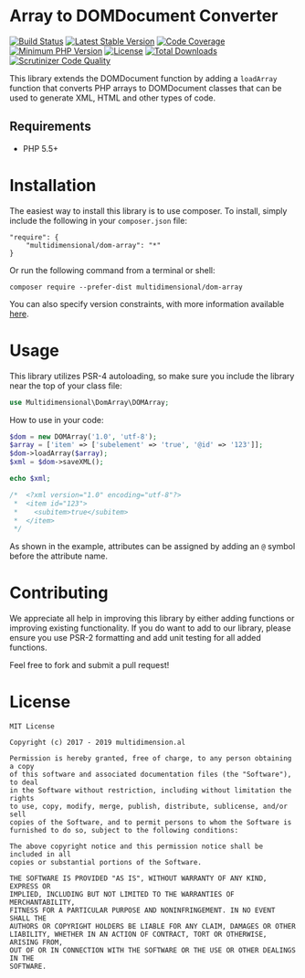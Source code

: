 # Array to DOMDocument Converter

[![Build Status](https://travis-ci.org/multidimension-al/dom-array.svg)](https://travis-ci.org/multidimension-al/dom-array)
[![Latest Stable Version](https://poser.pugx.org/multidimensional/dom-array/v/stable.svg)](https://packagist.org/packages/multidimensional/dom-array)
[![Code Coverage](https://scrutinizer-ci.com/g/multidimension-al/dom-array/badges/coverage.png)](https://scrutinizer-ci.com/g/multidimension-al/dom-array/)
[![Minimum PHP Version](http://img.shields.io/badge/php-%3E%3D%205.5-8892BF.svg)](https://php.net/)
[![License](https://poser.pugx.org/multidimensional/dom-array/license.svg)](https://packagist.org/packages/multidimensional/dom-array)
[![Total Downloads](https://poser.pugx.org/multidimensional/dom-array/d/total.svg)](https://packagist.org/packages/multidimensional/dom-array)
[![Scrutinizer Code Quality](https://scrutinizer-ci.com/g/multidimension-al/dom-array/badges/quality-score.png)](https://scrutinizer-ci.com/g/multidimension-al/dom-array/)

This library extends the DOMDocument function by adding a ```loadArray``` function that converts PHP arrays to DOMDocument classes that can be used to generate XML, HTML and other types of code.

## Requirements

* PHP 5.5+

# Installation

The easiest way to install this library is to use composer. To install, simply include the following in your ```composer.json``` file:

```
"require": {
    "multidimensional/dom-array": "*"
}
```

Or run the following command from a terminal or shell:

```
composer require --prefer-dist multidimensional/dom-array
```

You can also specify version constraints, with more information available [here](https://getcomposer.org/doc/articles/versions.md).

# Usage

This library utilizes PSR-4 autoloading, so make sure you include the library near the top of your class file:

```php
use Multidimensional\DomArray\DOMArray;
```

How to use in your code:

```php
$dom = new DOMArray('1.0', 'utf-8');
$array = ['item' => ['subelement' => 'true', '@id' => '123']];
$dom->loadArray($array);
$xml = $dom->saveXML();

echo $xml;

/*  <?xml version="1.0" encoding="utf-8"?>
 *  <item id="123">
 *    <subitem>true</subitem>
 *  </item>
 */
```

As shown in the example, attributes can be assigned by adding an ```@``` symbol before the attribute name.


# Contributing

We appreciate all help in improving this library by either adding functions or improving existing functionality. If you do want to add to our library, please ensure you use PSR-2 formatting and add unit testing for all added functions.

Feel free to fork and submit a pull request!

# License

    MIT License
    
    Copyright (c) 2017 - 2019 multidimension.al
    
    Permission is hereby granted, free of charge, to any person obtaining a copy
    of this software and associated documentation files (the "Software"), to deal
    in the Software without restriction, including without limitation the rights
    to use, copy, modify, merge, publish, distribute, sublicense, and/or sell
    copies of the Software, and to permit persons to whom the Software is
    furnished to do so, subject to the following conditions:
    
    The above copyright notice and this permission notice shall be included in all
    copies or substantial portions of the Software.
    
    THE SOFTWARE IS PROVIDED "AS IS", WITHOUT WARRANTY OF ANY KIND, EXPRESS OR
    IMPLIED, INCLUDING BUT NOT LIMITED TO THE WARRANTIES OF MERCHANTABILITY,
    FITNESS FOR A PARTICULAR PURPOSE AND NONINFRINGEMENT. IN NO EVENT SHALL THE
    AUTHORS OR COPYRIGHT HOLDERS BE LIABLE FOR ANY CLAIM, DAMAGES OR OTHER
    LIABILITY, WHETHER IN AN ACTION OF CONTRACT, TORT OR OTHERWISE, ARISING FROM,
    OUT OF OR IN CONNECTION WITH THE SOFTWARE OR THE USE OR OTHER DEALINGS IN THE
    SOFTWARE.